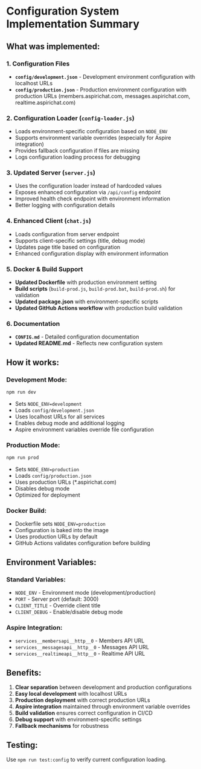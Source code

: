 # Configuration System Implementation Summary

## What was implemented:

### 1. Configuration Files
- **`config/development.json`** - Development environment configuration with localhost URLs
- **`config/production.json`** - Production environment configuration with production URLs (members.aspirichat.com, messages.aspirichat.com, realtime.aspirichat.com)

### 2. Configuration Loader (`config-loader.js`)
- Loads environment-specific configuration based on `NODE_ENV`
- Supports environment variable overrides (especially for Aspire integration)
- Provides fallback configuration if files are missing
- Logs configuration loading process for debugging

### 3. Updated Server (`server.js`)
- Uses the configuration loader instead of hardcoded values
- Exposes enhanced configuration via `/api/config` endpoint
- Improved health check endpoint with environment information
- Better logging with configuration details

### 4. Enhanced Client (`chat.js`)
- Loads configuration from server endpoint
- Supports client-specific settings (title, debug mode)
- Updates page title based on configuration
- Enhanced configuration display with environment information

### 5. Docker & Build Support
- **Updated Dockerfile** with production environment setting
- **Build scripts** (`build-prod.js`, `build-prod.bat`, `build-prod.sh`) for validation
- **Updated package.json** with environment-specific scripts
- **Updated GitHub Actions workflow** with production build validation

### 6. Documentation
- **`CONFIG.md`** - Detailed configuration documentation
- **Updated README.md** - Reflects new configuration system

## How it works:

### Development Mode:
```bash
npm run dev
```
- Sets `NODE_ENV=development`
- Loads `config/development.json`
- Uses localhost URLs for all services
- Enables debug mode and additional logging
- Aspire environment variables override file configuration

### Production Mode:
```bash
npm run prod
```
- Sets `NODE_ENV=production`
- Loads `config/production.json`
- Uses production URLs (*.aspirichat.com)
- Disables debug mode
- Optimized for deployment

### Docker Build:
- Dockerfile sets `NODE_ENV=production`
- Configuration is baked into the image
- Uses production URLs by default
- GitHub Actions validates configuration before building

## Environment Variables:

### Standard Variables:
- `NODE_ENV` - Environment mode (development/production)
- `PORT` - Server port (default: 3000)
- `CLIENT_TITLE` - Override client title
- `CLIENT_DEBUG` - Enable/disable debug mode

### Aspire Integration:
- `services__membersapi__http__0` - Members API URL
- `services__messagesapi__http__0` - Messages API URL
- `services__realtimeapi__http__0` - Realtime API URL

## Benefits:

1. **Clear separation** between development and production configurations
2. **Easy local development** with localhost URLs
3. **Production deployment** with correct production URLs
4. **Aspire integration** maintained through environment variable overrides
5. **Build validation** ensures correct configuration in CI/CD
6. **Debug support** with environment-specific settings
7. **Fallback mechanisms** for robustness

## Testing:

Use `npm run test:config` to verify current configuration loading.

